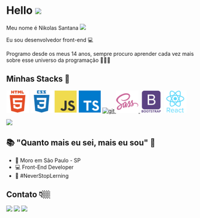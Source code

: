 # Hello <img width="30px" src="https://raw.githubusercontent.com/kaueMarques/kaueMarques/master/hi.gif">

Meu nome é Nikolas Santana <img width="15px" src="https://image.flaticon.com/icons/png/512/206/206597.png">

Eu sou desenvolvedor front-end  💻

Programo desde os meus 14 anos, sempre procuro aprender cada vez mais sobre esse universo da programação  👨🏻‍💻

## Minhas Stacks 🔨

<p align="left">
<img src="https://raw.githubusercontent.com/devicons/devicon/master/icons/html5/html5-plain-wordmark.svg" alt="html5" padding="10px"  width="60" height="60"/>
<img src="https://raw.githubusercontent.com/devicons/devicon/master/icons/css3/css3-plain-wordmark.svg" alt="css3" padding="10px"  width="60" height="60"/>
<img src="https://raw.githubusercontent.com/devicons/devicon/master/icons/javascript/javascript-original.svg" padding="10px" alt="javascript" width="60" height="60"/>
<img src="https://raw.githubusercontent.com/devicons/devicon/master/icons/typescript/typescript-plain.svg" alt="react" padding="10px" width="60" height="60"/>
<a href="https://git-scm.com/" target="_blank"> <img src="https://www.vectorlogo.zone/logos/git-scm/git-scm-icon.svg" alt="git" width="60" height="60"/> </a>
<a href="https://sass-lang.com" target="_blank"> <img src="https://raw.githubusercontent.com/devicons/devicon/master/icons/sass/sass-original.svg" alt="sass" width="60" height="60"/> </a>
<img src="https://raw.githubusercontent.com/devicons/devicon/master/icons/bootstrap/bootstrap-plain-wordmark.svg" alt="react"  padding="10px"width="60" height="60"/>
<img src="https://raw.githubusercontent.com/devicons/devicon/master/icons/react/react-original-wordmark.svg" alt="react" padding="10px" width="60" height="60"/>
</p>
<img height="180em" src="https://github-readme-stats-eight-theta.vercel.app/api/top-langs/?username=Nikolas-as&layout=compact&langs_count=8&theme=tokyonight"/>

## 📚 "Quanto mais eu sei, mais eu sou" 🧠

- 📍 Moro em São Paulo - SP
- 💻 Front-End Developer
- 🚀 #NeverStopLerning


## Contato 👇🏼

<div>
<a href="https://www.linkedin.com/in/nikolas-santana-0a00091a7/" target="_blank"><img src="https://img.shields.io/badge/-LinkedIn-%230077B5?style=for-the-badge&logo=linkedin&logoColor=white" target="_blank"></a>  
  <a href="https://www.instagram.com/nikolas.dev/" target="_blank"><img src="https://img.shields.io/badge/-Instagram-%23E4405F?style=for-the-badge&logo=instagram&logoColor=white" target="_blank"></a>
<a href = "mailto:nikolasdssantana@gmail.com"><img src="https://img.shields.io/badge/-Gmail-%23333?style=for-the-badge&logo=gmail&logoColor=white" target="_blank"></a>
</div>
